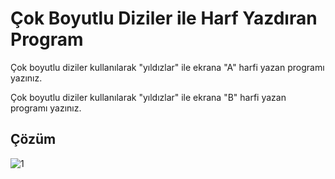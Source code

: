# Çok Boyutlu Diziler ile Harf Yazdıran Program

Çok boyutlu diziler kullanılarak "yıldızlar" ile ekrana "A" harfi yazan programı yazınız.

Çok boyutlu diziler kullanılarak "yıldızlar" ile ekrana "B" harfi yazan programı yazınız.

## Çözüm

![1](images/1.png)

